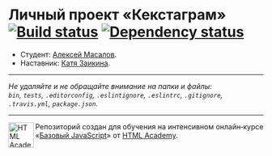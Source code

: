 # Личный проект «Кекстаграм» [![Build status][travis-image]][travis-url] [![Dependency status][dependency-image]][dependency-url]

* Студент: [Алексей Масалов](https://up.htmlacademy.ru/javascript/8/user/145057).
* Наставник: [Катя Заикина](https://up.htmlacademy.ru/javascript/8/user/351517).

---

_Не удаляйте и не обращайте внимание на папки и файлы:_<br>
_`bin`, `tests`, `.editorconfig`, `.eslintignore`, `.eslintrc`, `.gitignore`, `.travis.yml`, `package.json`._

---

<a href="https://htmlacademy.ru/intensive/javascript"><img align="left" width="50" height="50" title="HTML Academy" src="https://up.htmlacademy.ru/static/img/intensive/javascript/logo-for-github.svg"></a>

Репозиторий создан для обучения на интенсивном онлайн‑курсе «[Базовый JavaScript](https://htmlacademy.ru/intensive/javascript)» от [HTML Academy](https://htmlacademy.ru).

[travis-image]: https://travis-ci.org/htmlacademy-javascript/145057-kekstagram.svg?branch=master
[travis-url]: https://travis-ci.org/htmlacademy-javascript/145057-kekstagram
[dependency-image]: https://david-dm.org/htmlacademy-javascript/145057-kekstagram.svg?style=flat-square
[dependency-url]: https://david-dm.org/htmlacademy-javascript/145057-kekstagram

